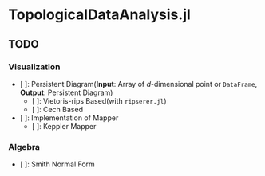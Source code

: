 # TopologicalDataAnalysis.jl

## TODO

### Visualization

- [ ]: Persistent Diagram(**Input**: Array of $d$-dimensional point or `DataFrame`, **Output**: Persistent Diagram)
  - [ ]: Vietoris-rips Based(with `ripserer.jl`)
  - [ ]: Cech Based
- [ ]: Implementation of Mapper
  - [ ]: Keppler Mapper

### Algebra

- [ ]: Smith Normal Form
